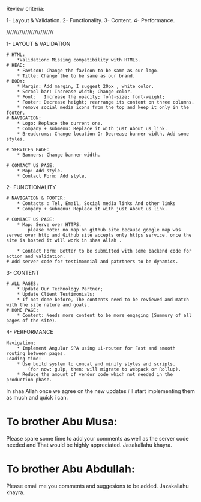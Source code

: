﻿ Review criteria:
  
1- Layout & Validation.
2- Functionality.
3- Content.
4- Performance.

/////////////////////////

1- LAYOUT & VALIDATION

	# HTML: 
		*Validation: Missing compatibility with HTML5.
	# HEAD: 
		* Favicon: Change the favicon to be same as our logo.
		* Title: Change the to be same as our brand.
	# BODY: 
		* Margin: Add margin, I suggest 20px , white color.
		* Scrool bar: Increase width; Change color.
		* Font:   Increase the opacity; font-size; font-weight;
		* Footer: Decrease height; rearrange its content on three columns.
		* remove social media icons from the top and keep it only in the footer.
	# NAVIGATION:
		* Logo: Replace the current one.
		* Company + submenu: Replace it with just About us link.
		* Breadcrums: Change location Or Decrease banner width, Add some styles.
		
	# SERVICES PAGE:
		* Banners: Change banner width.
		
	# CONTACT US PAGE:
		* Map: Add style.
		* Contact Form: Add style.
		

2- FUNCTIONALITY

	# NAVIGATION & FOOTER:
		* Contacts : Tel, Email, Social media links And other links
		* Company + submenu: Replace it with just About us link.
	
	# CONTACT US PAGE:
		* Map: Serve over HTTPS.
			please note: no map on github site because google map was served over http and Github site accepts only https service. once the site is hosted it will work in shaa Allah .

		* Contact Form: Better to be submitted with some backend code for action and validation.
	# Add server code for testimomnial and patrtners to be dynamics.	

3- CONTENT

	# ALL PAGES: 
		* Update Our Technology Partner; 
		* Update Client Testimonials;
		* If not done before, The contents need to be reviewed and match with the site nature and goals.
	# HOME PAGE:
		* Content: Needs more content to be more engaging (Summury of all pages of the site).


4- PERFORMANCE
	
	Navigation: 
		* Implement Angular SPA using ui-router for Fast and smooth routing between pages.
	Loading time: 
		* Use build system to concat and minify styles and scripts.
			(for now: gulp, then: will migrate to webpack or Rollup).
		* Reduce the amount of vendor code which not needed in the production phase.

In shaa Allah once we agree on the new updates i'll start implementing them as much and quick i can.

# To brother Abu Musa: 
 Please spare some time to add your comments as well as the server code needed and That would be highly appreciated.
Jazakallahu khayra.

# To brother Abu Abdullah:
 Please email me you comments and suggesions to be added.
 Jazakallahu khayra.
